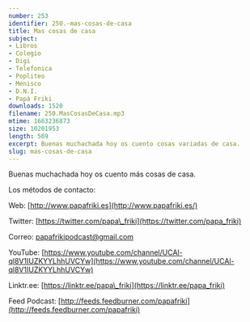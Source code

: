 ```yaml
---
number: 253
identifier: 250.-mas-cosas-de-casa
title: Mas cosas de casa
subject:
- Libros
- Colegio
- Digi
- Telefonica
- Popliteo
- Menisco
- D.N.I.
- Papá Friki
downloads: 1520
filename: 250.MasCosasDeCasa.mp3
mtime: 1663236873
size: 10201953
length: 569
excerpt: Buenas muchachada hoy os cuento cosas variadas de casa.
slug: mas-cosas-de-casa
---
```

Buenas muchachada hoy os cuento más cosas de casa.

Los métodos de contacto:

Web: [http://www.papafriki.es](http://www.papafriki.es/)

Twitter: [https://twitter.com/papa\_friki](https://twitter.com/papa_friki)

Correo: [papafrikipodcast@gmail.com](https://archive.org/details/papafrikipodast@gmail.com)

YouTube: [https://www.youtube.com/channel/UCAl-ql8V1IUZKYYLhhUVCYw](https://www.youtube.com/channel/UCAl-ql8V1IUZKYYLhhUVCYw)

Linktr.ee: [https://linktr.ee/papa\_friki](https://linktr.ee/papa_friki)

Feed Podcast: [http://feeds.feedburner.com/papafriki](http://feeds.feedburner.com/papafriki)